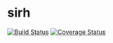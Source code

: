 # sirh

[![Build Status](https://travis-ci.org/DSI-Ville-Noumea/sirh.svg?branch=master)](https://travis-ci.org/DSI-Ville-Noumea/sirh) [![Coverage Status](https://coveralls.io/repos/github/DSI-Ville-Noumea/sirh/badge.svg)](https://coveralls.io/github/DSI-Ville-Noumea/sirh)
